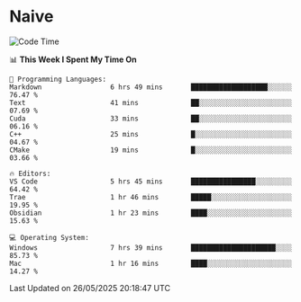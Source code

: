# Naive
<!-- ## 日拱一卒，功不唐捐 -->
<!-- [![GitHub Streak](https://streak-stats.demolab.com/?user=XiaoXKKK)](https://git.io/streak-stats) -->
<!--START_SECTION:waka-->
![Code Time](http://img.shields.io/badge/Code%20Time-383%20hrs%2043%20mins-blue)

📊 **This Week I Spent My Time On** 

```text
💬 Programming Languages: 
Markdown                 6 hrs 49 mins       ███████████████████░░░░░░   76.47 % 
Text                     41 mins             ██░░░░░░░░░░░░░░░░░░░░░░░   07.69 % 
Cuda                     33 mins             ██░░░░░░░░░░░░░░░░░░░░░░░   06.16 % 
C++                      25 mins             █░░░░░░░░░░░░░░░░░░░░░░░░   04.67 % 
CMake                    19 mins             █░░░░░░░░░░░░░░░░░░░░░░░░   03.66 % 

🔥 Editors: 
VS Code                  5 hrs 45 mins       ████████████████░░░░░░░░░   64.42 % 
Trae                     1 hr 46 mins        █████░░░░░░░░░░░░░░░░░░░░   19.95 % 
Obsidian                 1 hr 23 mins        ████░░░░░░░░░░░░░░░░░░░░░   15.63 % 

💻 Operating System: 
Windows                  7 hrs 39 mins       █████████████████████░░░░   85.73 % 
Mac                      1 hr 16 mins        ████░░░░░░░░░░░░░░░░░░░░░   14.27 % 
```


 Last Updated on 26/05/2025 20:18:47 UTC
<!--END_SECTION:waka-->
